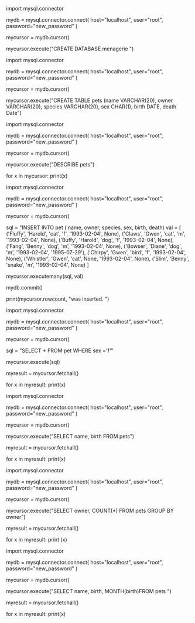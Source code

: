 import mysql.connector 

mydb = mysql.connector.connect(
    host="localhost",
    user="root",
    password="new_password"
)

mycursor = mydb.cursor()

mycursor.execute("CREATE DATABASE menagerie ")


import mysql.connector 

mydb = mysql.connector.connect(
    host="localhost",
    user="root",
    password="new_password"
)

mycursor = mydb.cursor()

mycursor.execute("CREATE TABLE pets (name VARCHAR(20), owner VARCHAR(20), species VARCHAR(20), sex CHAR(1), birth DATE, death Date")


import mysql.connector 

mydb = mysql.connector.connect(
    host="localhost",
    user="root",
    password="new_password"
)

mycursor = mydb.cursor()

mycursor.execute("DESCRIBE pets")

for x in mycursor:
    print(x)

import mysql.connector 

mydb = mysql.connector.connect(
    host="localhost",
    user="root",
    password="new_password"
)

mycursor = mydb.cursor()

sql = "INSERT INTO pet ( name, owner, species, sex, birth, death)
val = [
    ('Fluffy', 'Harold', 'cat', 'f', '1993-02-04', None),
    ('Claws', 'Gwen', 'cat', 'm', '1993-02-04', None),
    ('Buffy', 'Harold', 'dog', 'f', '1993-02-04', None),
    ('Fang', 'Benny', 'dog', 'm', '1993-02-04', None),
    ('Bowser', 'Diane', 'dog', 'm', '1993-02-04', '1995-07-29'),
    ('Chirpy', 'Gwen', 'bird', 'f', '1993-02-04', None),
    ('Whistler', 'Gwen', 'cat', None, '1993-02-04', None),
    ('Slim', 'Benny', 'snake', 'm', '1993-02-04', None)
]

mycursor.executemany(sql, val)

mydb.commit()

print(mycursor.rowcount, "was inserted. ")

import mysql.connector 

mydb = mysql.connector.connect(
    host="localhost",
    user="root",
    password="new_password"
)

mycursor = mydb.cursor()

sql = "SELECT * FROM pet WHERE sex ='f'"

mycursor.execute(sql)

myresult = mycursor.fetchall()

for x in myresult:
   print(x)

import mysql.connector 

mydb = mysql.connector.connect(
    host="localhost",
    user="root",
    password="new_password"
)

mycursor = mydb.cursor()

mycursor.execute("SELECT name, birth FROM pets")

myresult = mycursor.fetchall()

for x in myresult:
    print(x)


import mysql.connector 

mydb = mysql.connector.connect(
    host="localhost",
    user="root",
    password="new_password"
)

mycursor = mydb.cursor()

mycursor.execute("SELECT owner, COUNT(*) FROM pets GROUP BY owner")

myresult = mycursor.fetchall()

for x in myresult:
    print (x)


import mysql.connector 

mydb = mysql.connector.connect(
    host="localhost",
    user="root",
    password="new_password"
)

mycursor = mydb.cursor()

mycursor.execute("SELECT name, birth, MONTH(birth)FROM pets ")

myresult = mycursor.fetchall()

for x in myresult:
    print(x)
